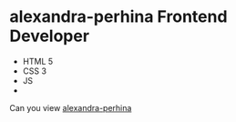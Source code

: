  # alexandra-perhina Frontend Developer 
 - HTML 5
 - CSS 3
 - JS
 - 
 Can you view  [alexandra-perhina](https://alexandra-pershina.github.io/alexandra-pershina/)

